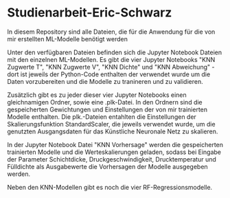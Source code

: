 # Studienarbeit-Eric-Schwarz
In diesem Repository sind alle Dateien, die für die Anwendung für die von mir erstellten ML-Modelle benötigt werden

Unter den verfügbaren Dateien befinden sich die Jupyter Notebook Dateien mit den einzelnen ML-Modellen.
Es gibt die vier Jupyter Notebooks "KNN Zugwerte T", "KNN Zugwerte V", "KNN Dichte" und "KNN Abweichung" - dort ist jeweils der Python-Code enthalten der verwendet wurde um die Daten vorzubereiten und die Modelle zu tranineren und zu validieren.

Zusätzlich gibt es zu jeder dieser vier Jupyter Notebooks einen gleichnamigen Ordner, sowie eine .plk-Datei. In den Ordnern sind die gespeicherten Gewichtungen und Einstellungen der von mir trainierten Modelle enthalten. Die plk.-Dateien entahlten die Einstellungen der Skalierungsfunktion StandardScaler, die jeweils verwendet wurde, um die genutzten Ausgangsdaten für das Künstliche Neuronale Netz zu skalieren.

In der Jupyter Notebook Datei "KNN Vorhersage" werden die gespeicherten trainierten Modelle und die Werteskalierungen geladen, sodass bei Eingabe der Parameter Schichtdicke, Druckgeschwindigkeit, Drucktemperatur und Fülldichte als Ausgabewerte die Vorhersagen der Modelle ausgegeben werden.


Neben den KNN-Modellen gibt es noch die vier RF-Regressionsmodelle.
